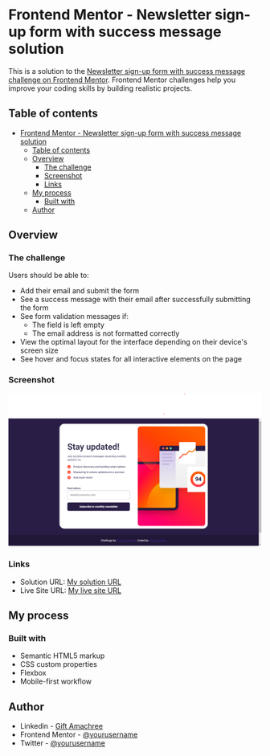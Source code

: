 # Frontend Mentor - Newsletter sign-up form with success message solution

This is a solution to the [Newsletter sign-up form with success message challenge on Frontend Mentor](https://www.frontendmentor.io/challenges/newsletter-signup-form-with-success-message-3FC1AZbNrv). Frontend Mentor challenges help you improve your coding skills by building realistic projects. 

## Table of contents

- [Frontend Mentor - Newsletter sign-up form with success message solution](#frontend-mentor---newsletter-sign-up-form-with-success-message-solution)
  - [Table of contents](#table-of-contents)
  - [Overview](#overview)
    - [The challenge](#the-challenge)
    - [Screenshot](#screenshot)
    - [Links](#links)
  - [My process](#my-process)
    - [Built with](#built-with)
  - [Author](#author)

## Overview

### The challenge

Users should be able to:

- Add their email and submit the form
- See a success message with their email after successfully submitting the form
- See form validation messages if:
  - The field is left empty
  - The email address is not formatted correctly
- View the optimal layout for the interface depending on their device's screen size
- See hover and focus states for all interactive elements on the page

### Screenshot

![My Desktop View](./design/My%20desktop%20view.png)

### Links

- Solution URL: [My solution URL](https://github.com/jen67/Frontendmentor-challenges2/tree/main/newsletter-sign-up-with-success-message-main)
- Live Site URL: [My live site URL](https://jen67.github.io/Frontendmentor-challenges2/newsletter-sign-up-with-success-message-main)

## My process

### Built with

- Semantic HTML5 markup
- CSS custom properties
- Flexbox
- Mobile-first workflow

## Author

- Linkedin - [Gift Amachree](https://www.linkedin.com/in/gift-amachree-8a523623b/)
- Frontend Mentor - [@yourusername](https://www.frontendmentor.io/profile/yourusername)
- Twitter - [@yourusername](https://www.twitter.com/yourusername)
